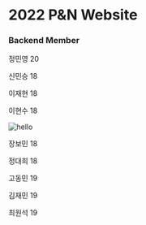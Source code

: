 # 2022 P&N Website

### Backend Member

정민영 20

신민승 18

이재현 18

이현수 18

![hello](https://user-images.githubusercontent.com/104980470/205496835-57c70e2a-4b82-40ea-91dc-7d3aa3a66441.png)

장보민 18

정대희 18

고동민 19

김재민 19

최원석 19


